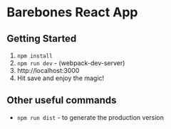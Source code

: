 # Barebones React App
## Getting Started

1. `npm install` 
1. `npm run dev` -  (webpack-dev-server)
1. http://localhost:3000 
1. Hit save and enjoy the magic!

## Other useful commands

- `npm run dist` - to generate the production version
